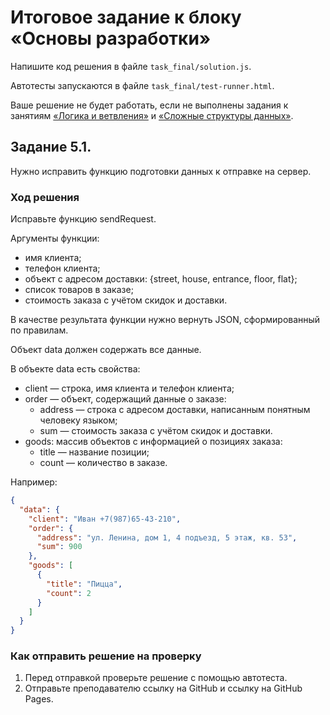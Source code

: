 # Итоговое задание к блоку «Основы разработки»

Напишите код решения в файле `task_final/solution.js`.

Автотесты запускаются в файле `task_final/test-runner.html`.

Ваше решение не будет работать, если не выполнены задания к занятиям [«Логика и ветвления»](../task_2/readme.md) и [«Сложные структуры данных»](../task_3/readme.md).

## Задание 5.1.

Нужно исправить функцию подготовки данных к отправке на сервер.

### Ход решения

Исправьте функцию sendRequest.

Аргументы функции:
- имя клиента;
- телефон клиента;
- объект с адресом доставки: {street, house, entrance, floor, flat};
- список товаров в заказе;
- стоимость заказа с учётом скидок и доставки.

В качестве результата функции нужно вернуть JSON, cформированный по правилам.

Объект data должен содержать все данные.

В объекте data есть свойства:
- client — строка, имя клиента и телефон клиента;
- order — объект, содержащий данные о заказе:
    - address — строка с адресом доставки, написанным понятным человеку языком;
    - sum — стоимость заказа с учётом скидок и доставки.
- goods: массив объектов с информацией о позициях заказа:
    - title — название позиции;
    - count — количество в заказе.
    
Например:

```json
{
  "data": {
    "client": "Иван +7(987)65-43-210",
    "order": {
      "address": "ул. Ленина, дом 1, 4 подъезд, 5 этаж, кв. 53",
      "sum": 900
    },
    "goods": [
      {
        "title": "Пицца",
        "count": 2
      }
    ]
  }
}
```

### Как отправить решение на проверку
1. Перед отправкой проверьте решение с помощью автотеста.
2. Отправьте преподавателю ссылку на GitHub и ссылку на GitHub Pages.
